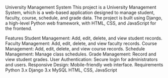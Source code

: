 University Management System
This project is a University Management System, which is a web-based application designed to manage student, faculty, course, schedule, and grade data. The project is built using Django, a high-level Python web framework, with HTML, CSS, and JavaScript for the frontend.

Features
Student Management: Add, edit, delete, and view student records.
Faculty Management: Add, edit, delete, and view faculty records.
Course Management: Add, edit, delete, and view course records.
Schedule Management: Manage class schedules.
Grade Management: Record and view student grades.
User Authentication: Secure login for administrators and users.
Responsive Design: Mobile-friendly web interface.
Requirements
Python 3.x
Django 3.x
MySQL 
HTML, CSS, JavaScript
